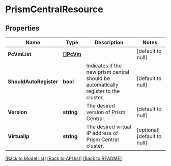 # PrismCentralResource

## Properties
Name | Type | Description | Notes
------------ | ------------- | ------------- | -------------
**PcVmList** | [**[]PcVm**](pc_vm.md) |  | [default to null]
**ShouldAutoRegister** | **bool** | Indicates if the new prism central should be automatically register to the cluster.  | [default to null]
**Version** | **string** | The desired version of Prism Central. | [default to null]
**VirtualIp** | **string** | The desired virtual IP address of Prism Central cluster.  | [optional] [default to null]

[[Back to Model list]](../README.md#documentation-for-models) [[Back to API list]](../README.md#documentation-for-api-endpoints) [[Back to README]](../README.md)
